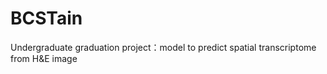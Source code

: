 # BCSTain
Undergraduate graduation project：model to predict spatial transcriptome from H&amp;E image
